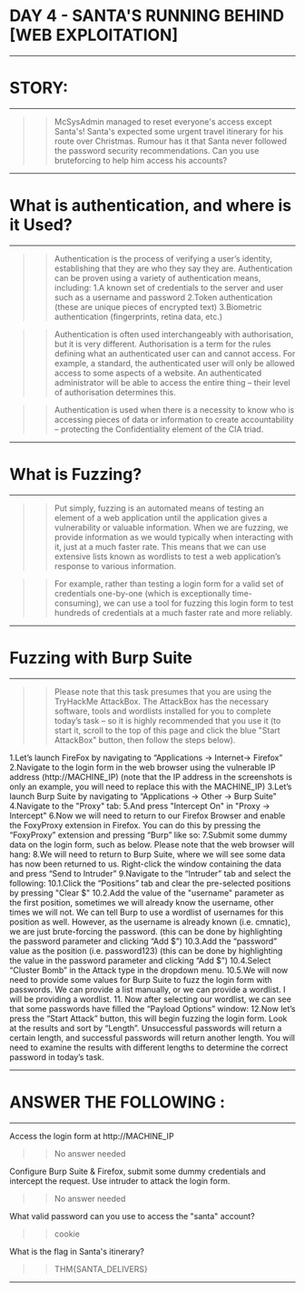 # DAY 4 - SANTA'S RUNNING BEHIND [WEB EXPLOITATION]  
----

# STORY:
----

>>McSysAdmin managed to reset everyone's access except Santa's! Santa's expected some urgent travel itinerary for his route over Christmas. Rumour has it that Santa never followed the password security recommendations. Can you use bruteforcing to help him access his accounts?

----

# What is authentication, and where is it Used?
----

>>Authentication is the process of verifying a user’s identity, establishing that they are who they say they are. Authentication can be proven using a variety of authentication means, including:
   1.A known set of credentials to the server and user such as a username and password
   2.Token authentication (these are unique pieces of encrypted text)
   3.Biometric authentication (fingerprints, retina data, etc.)

>>Authentication is often used interchangeably with authorisation, but it is very different. Authorisation is a term for the rules defining what an authenticated user can and cannot access. For example, a standard, the authenticated user will only be allowed access to some aspects of a website. An authenticated administrator will be able to access the entire thing – their level of authorisation determines this.

>>Authentication is used when there is a necessity to know who is accessing pieces of data or information to create accountability – protecting the Confidentiality element of the CIA triad.

----

# What is Fuzzing?
----

>>Put simply, fuzzing is an automated means of testing an element of a web application until the application gives a vulnerability or valuable information. When we are fuzzing, we provide information as we would typically when interacting with it, just at a much faster rate. This means that we can use extensive lists known as wordlists to test a web application’s response to various information.

>>For example, rather than testing a login form for a valid set of credentials one-by-one (which is exceptionally time-consuming), we can use a tool for fuzzing this login form to test hundreds of credentials at a much faster rate and more reliably.

----

# Fuzzing with Burp Suite
----

>>Please note that this task presumes that you are using the TryHackMe AttackBox. The AttackBox has the necessary software, tools and wordlists installed for you to complete today’s task – so it is highly recommended that you use it (to start it, scroll to the top of this page and click the blue "Start AttackBox" button, then follow the steps below).

1.Let’s launch FireFox by navigating to “Applications -> Internet-> Firefox”
2.Navigate to the login form in the web browser using the vulnerable IP address (http://MACHINE_IP) (note that the IP address in the screenshots is only an example, you will need to replace this with the MACHINE_IP)
3.Let’s launch Burp Suite by navigating to “Applications -> Other -> Burp Suite"
4.Navigate to the "Proxy" tab:
5.And press "Intercept On" in "Proxy -> Intercept"
6.Now we will need to return to our Firefox Browser and enable the FoxyProxy extension in Firefox. You can do this by pressing the “FoxyProxy” extension and pressing “Burp” like so:
7.Submit some dummy data on the login form, such as below. Please note that the web browser will hang:
8.We will need to return to Burp Suite, where we will see some data has now been returned to us. Right-click the window containing the data and press “Send to Intruder”
9.Navigate to the “Intruder” tab and select the following:
10.1.Click the “Positions” tab and clear the pre-selected positions by pressing "Clear $"
10.2.Add the value of the "username" parameter as the first position, sometimes we will already know the username, other times we will not. We can tell Burp to use a wordlist of usernames for this position as well. However, as the username is already known (i.e. cmnatic), we are just brute-forcing the password. (this can be done by highlighting the password parameter and clicking “Add $”)
10.3.Add the “password” value as the position (i.e. password123) (this can be done by highlighting the value in the password parameter and clicking “Add $”)
10.4.Select “Cluster Bomb” in the Attack type in the dropdown menu.
10.5.We will now need to provide some values for Burp Suite to fuzz the login form with passwords. We can provide a list manually, or we can provide a wordlist. I will be providing a wordlist.
11. Now after selecting our wordlist, we can see that some passwords have filled the “Payload Options” window:
12.Now let’s press the “Start Attack” button, this will begin fuzzing the login form. Look at the results and sort by “Length”. Unsuccessful passwords will return a certain length, and successful passwords will return another length. You will need to examine the results with different lengths to determine the correct password in today’s task.

----

# ANSWER THE FOLLOWING :
----

Access the login form at http://MACHINE_IP
>>No answer needed

Configure Burp Suite & Firefox, submit some dummy credentials and intercept the request. Use intruder to attack the login form.
>>No answer needed

What valid password can you use to access the "santa" account?
>>cookie

What is the flag in Santa's itinerary?
>>THM{SANTA_DELIVERS}

----